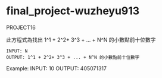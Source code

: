 # final_project-wuzheyu913
PROJECT16

此方程式為找出 1^1 + 2^2+ 3^3 + ... + N^N 的小數點前十位數字

    INPUT: N
    OUTPUT: 1^1 + 2^2+ 3^3 + ... + N^N 的小數點前十位數字
    
Example:
    INPUT: 10
    OUTPUT: 405071317

